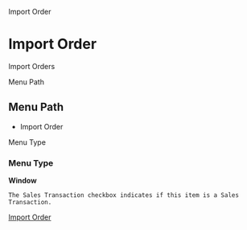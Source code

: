 
Import Order
# Import Order


Import Orders

Menu Path
## Menu Path



- Import Order

Menu Type
### Menu Type

**Window**

```
The Sales Transaction checkbox indicates if this item is a Sales Transaction.
```

[Import Order](../../window-import-order.md)